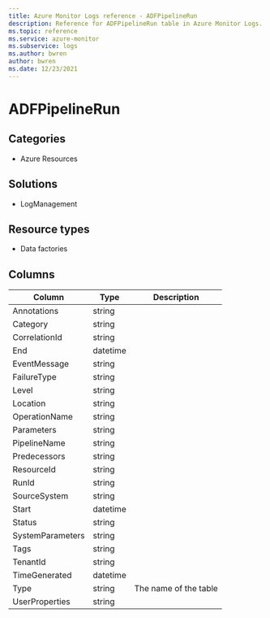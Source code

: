```yaml
---
title: Azure Monitor Logs reference - ADFPipelineRun
description: Reference for ADFPipelineRun table in Azure Monitor Logs.
ms.topic: reference
ms.service: azure-monitor
ms.subservice: logs
ms.author: bwren
author: bwren
ms.date: 12/23/2021
---
```


# ADFPipelineRun

 

## Categories

- Azure Resources
## Solutions

- LogManagement
## Resource types

- Data factories




## Columns

| Column | Type | Description |
| --- | --- | --- |
| Annotations | string |  |
| Category | string |  |
| CorrelationId | string |  |
| End | datetime |  |
| EventMessage | string |  |
| FailureType | string |  |
| Level | string |  |
| Location | string |  |
| OperationName | string |  |
| Parameters | string |  |
| PipelineName | string |  |
| Predecessors | string |  |
| ResourceId | string |  |
| RunId | string |  |
| SourceSystem | string |  |
| Start | datetime |  |
| Status | string |  |
| SystemParameters | string |  |
| Tags | string |  |
| TenantId | string |  |
| TimeGenerated | datetime |  |
| Type | string | The name of the table |
| UserProperties | string |  |
